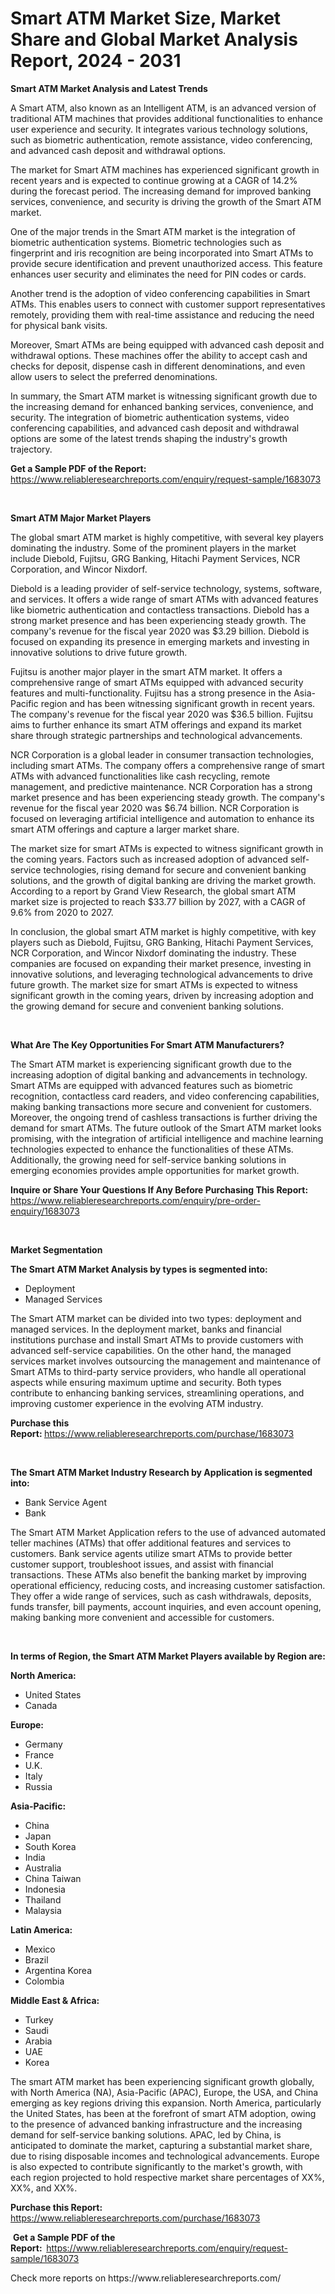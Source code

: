 <p><h1>Smart ATM Market Size, Market Share and Global Market Analysis Report, 2024 - 2031</h1></p><p><strong>Smart ATM Market Analysis and Latest Trends</strong></p>
<p><p>A Smart ATM, also known as an Intelligent ATM, is an advanced version of traditional ATM machines that provides additional functionalities to enhance user experience and security. It integrates various technology solutions, such as biometric authentication, remote assistance, video conferencing, and advanced cash deposit and withdrawal options.</p><p>The market for Smart ATM machines has experienced significant growth in recent years and is expected to continue growing at a CAGR of 14.2% during the forecast period. The increasing demand for improved banking services, convenience, and security is driving the growth of the Smart ATM market.</p><p>One of the major trends in the Smart ATM market is the integration of biometric authentication systems. Biometric technologies such as fingerprint and iris recognition are being incorporated into Smart ATMs to provide secure identification and prevent unauthorized access. This feature enhances user security and eliminates the need for PIN codes or cards.</p><p>Another trend is the adoption of video conferencing capabilities in Smart ATMs. This enables users to connect with customer support representatives remotely, providing them with real-time assistance and reducing the need for physical bank visits.</p><p>Moreover, Smart ATMs are being equipped with advanced cash deposit and withdrawal options. These machines offer the ability to accept cash and checks for deposit, dispense cash in different denominations, and even allow users to select the preferred denominations.</p><p>In summary, the Smart ATM market is witnessing significant growth due to the increasing demand for enhanced banking services, convenience, and security. The integration of biometric authentication systems, video conferencing capabilities, and advanced cash deposit and withdrawal options are some of the latest trends shaping the industry's growth trajectory.</p></p>
<p><strong>Get a Sample PDF of the Report:&nbsp;</strong> <a href="https://www.reliableresearchreports.com/enquiry/request-sample/1683073">https://www.reliableresearchreports.com/enquiry/request-sample/1683073</a></p>
<p>&nbsp;</p>
<p><strong>Smart ATM Major Market Players</strong></p>
<p><p>The global smart ATM market is highly competitive, with several key players dominating the industry. Some of the prominent players in the market include Diebold, Fujitsu, GRG Banking, Hitachi Payment Services, NCR Corporation, and Wincor Nixdorf.</p><p>Diebold is a leading provider of self-service technology, systems, software, and services. It offers a wide range of smart ATMs with advanced features like biometric authentication and contactless transactions. Diebold has a strong market presence and has been experiencing steady growth. The company's revenue for the fiscal year 2020 was $3.29 billion. Diebold is focused on expanding its presence in emerging markets and investing in innovative solutions to drive future growth.</p><p>Fujitsu is another major player in the smart ATM market. It offers a comprehensive range of smart ATMs equipped with advanced security features and multi-functionality. Fujitsu has a strong presence in the Asia-Pacific region and has been witnessing significant growth in recent years. The company's revenue for the fiscal year 2020 was $36.5 billion. Fujitsu aims to further enhance its smart ATM offerings and expand its market share through strategic partnerships and technological advancements.</p><p>NCR Corporation is a global leader in consumer transaction technologies, including smart ATMs. The company offers a comprehensive range of smart ATMs with advanced functionalities like cash recycling, remote management, and predictive maintenance. NCR Corporation has a strong market presence and has been experiencing steady growth. The company's revenue for the fiscal year 2020 was $6.74 billion. NCR Corporation is focused on leveraging artificial intelligence and automation to enhance its smart ATM offerings and capture a larger market share.</p><p>The market size for smart ATMs is expected to witness significant growth in the coming years. Factors such as increased adoption of advanced self-service technologies, rising demand for secure and convenient banking solutions, and the growth of digital banking are driving the market growth. According to a report by Grand View Research, the global smart ATM market size is projected to reach $33.77 billion by 2027, with a CAGR of 9.6% from 2020 to 2027.</p><p>In conclusion, the global smart ATM market is highly competitive, with key players such as Diebold, Fujitsu, GRG Banking, Hitachi Payment Services, NCR Corporation, and Wincor Nixdorf dominating the industry. These companies are focused on expanding their market presence, investing in innovative solutions, and leveraging technological advancements to drive future growth. The market size for smart ATMs is expected to witness significant growth in the coming years, driven by increasing adoption and the growing demand for secure and convenient banking solutions.</p></p>
<p>&nbsp;</p>
<p><strong>What Are The Key Opportunities For Smart ATM Manufacturers?</strong></p>
<p><p>The Smart ATM market is experiencing significant growth due to the increasing adoption of digital banking and advancements in technology. Smart ATMs are equipped with advanced features such as biometric recognition, contactless card readers, and video conferencing capabilities, making banking transactions more secure and convenient for customers. Moreover, the ongoing trend of cashless transactions is further driving the demand for smart ATMs. The future outlook of the Smart ATM market looks promising, with the integration of artificial intelligence and machine learning technologies expected to enhance the functionalities of these ATMs. Additionally, the growing need for self-service banking solutions in emerging economies provides ample opportunities for market growth.</p></p>
<p><strong>Inquire or Share Your Questions If Any Before Purchasing This Report:</strong> <a href="https://www.reliableresearchreports.com/enquiry/pre-order-enquiry/1683073">https://www.reliableresearchreports.com/enquiry/pre-order-enquiry/1683073</a></p>
<p>&nbsp;</p>
<p><strong>Market Segmentation</strong></p>
<p><strong>The Smart ATM Market Analysis by types is segmented into:</strong></p>
<p><ul><li>Deployment</li><li>Managed Services</li></ul></p>
<p><p>The Smart ATM market can be divided into two types: deployment and managed services. In the deployment market, banks and financial institutions purchase and install Smart ATMs to provide customers with advanced self-service capabilities. On the other hand, the managed services market involves outsourcing the management and maintenance of Smart ATMs to third-party service providers, who handle all operational aspects while ensuring maximum uptime and security. Both types contribute to enhancing banking services, streamlining operations, and improving customer experience in the evolving ATM industry.</p></p>
<p><strong>Purchase this Report:&nbsp;</strong><a href="https://www.reliableresearchreports.com/purchase/1683073">https://www.reliableresearchreports.com/purchase/1683073</a></p>
<p>&nbsp;</p>
<p><strong>The Smart ATM Market Industry Research by Application is segmented into:</strong></p>
<p><ul><li>Bank Service Agent</li><li>Bank</li></ul></p>
<p><p>The Smart ATM Market Application refers to the use of advanced automated teller machines (ATMs) that offer additional features and services to customers. Bank service agents utilize smart ATMs to provide better customer support, troubleshoot issues, and assist with financial transactions. These ATMs also benefit the banking market by improving operational efficiency, reducing costs, and increasing customer satisfaction. They offer a wide range of services, such as cash withdrawals, deposits, funds transfer, bill payments, account inquiries, and even account opening, making banking more convenient and accessible for customers.</p></p>
<p>&nbsp;</p>
<p><strong>In terms of Region, the Smart ATM Market Players available by Region are:</strong></p>
<p>
    <p> <strong> North America: </strong>
        <ul>
            <li>United States</li>
            <li>Canada</li>
        </ul>
        </p> 
    <p> <strong> Europe: </strong>
        <ul>
            <li>Germany</li>
            <li>France</li>
            <li>U.K.</li>
            <li>Italy</li>
            <li>Russia</li>
        </ul>
        </p> 
    <p> <strong> Asia-Pacific: </strong>
        <ul>
            <li>China</li>
            <li>Japan</li>
            <li>South Korea</li>
            <li>India</li>
            <li>Australia</li>
            <li>China Taiwan</li>
            <li>Indonesia</li>
            <li>Thailand</li>
            <li>Malaysia</li>
        </ul>
        </p> 
    <p> <strong> Latin America: </strong>
        <ul>
            <li>Mexico</li>
            <li>Brazil</li>
            <li>Argentina Korea</li>
            <li>Colombia</li>
        </ul>
        </p> 
    <p> <strong> Middle East & Africa: </strong>
        <ul>
            <li>Turkey</li>
            <li>Saudi</li>
            <li>Arabia</li>
            <li>UAE</li>
            <li>Korea</li>
        </ul>
    </p>
    </p>
<p><p>The smart ATM market has been experiencing significant growth globally, with North America (NA), Asia-Pacific (APAC), Europe, the USA, and China emerging as key regions driving this expansion. North America, particularly the United States, has been at the forefront of smart ATM adoption, owing to the presence of advanced banking infrastructure and the increasing demand for self-service banking solutions. APAC, led by China, is anticipated to dominate the market, capturing a substantial market share, due to rising disposable incomes and technological advancements. Europe is also expected to contribute significantly to the market's growth, with each region projected to hold respective market share percentages of XX%, XX%, and XX%.</p></p>
<p><strong>Purchase this Report: </strong><a href="https://www.reliableresearchreports.com/purchase/1683073">https://www.reliableresearchreports.com/purchase/1683073</a></p>
<p>&nbsp;<strong>Get a Sample PDF of the Report:&nbsp;&nbsp;</strong><a href="https://www.reliableresearchreports.com/enquiry/request-sample/1683073">https://www.reliableresearchreports.com/enquiry/request-sample/1683073</a></p>
<p><strong></strong></p>
<p>Check more reports on https://www.reliableresearchreports.com/</p>